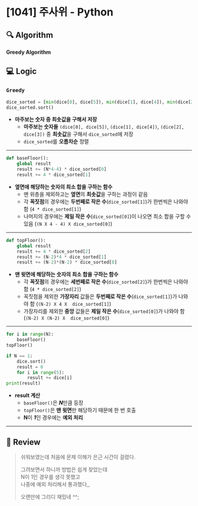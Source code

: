 # [1041] 주사위 - Python

## :mag: Algorithm
**Greedy Algorithm**

## :computer: Logic
### `Greedy`

```Python
dice_sorted = [min(dice[0], dice[5]), min(dice[1], dice[4]), min(dice[2], dice[3])]
dice_sorted.sort()
```
- **마주보는 숫자 중 최솟값을 구해서 저장**  
  * **마주보는 숫자들** `(dice[0], dice[5])`, `(dice[1], dice[4])`, `(dice[2], dice[3])` 중 **최솟값**을 구해서 `dice_sorted`에 저장  
  * `dice_sorted`를 **오름차순** 정렬   
---

```Python
def baseFloor():
    global result
    result += (N*4-4) * dice_sorted[0]
    result += 4 * dice_sorted[1]
```
- **옆면에 해당하는 숫자의 최소 합을 구하는 함수**  
  * 맨 위층을 제외하고는 **옆면**의 **최솟값**을 구하는 과정이 같음  
  * 각 **꼭짓점**의 경우에는 **두번째로 작은 수**(`dice_sorted[1]`)가 한번씩은 나와야 함 (`4 * dice_sorted[1]`)  
  * 나머지의 경우에는 **제일 작은 수**(`dice_sorted[0]`)이 나오면 최소 합을 구할 수 있음 (`(N X 4 - 4) X dice_sorted[0]`)  
---
```Python
def topFloor():
    global result
    result += 4 * dice_sorted[2]
    result += (N-2)*4 * dice_sorted[1]
    result += (N-2)*(N-2) * dice_sorted[0]
```
- **맨 윗면에 해당하는 숫자의 최소 합을 구하는 함수**  
  * 각 **꼭짓점**의 경우에는 **세번째로 작은 수**(`dice_sorted[2]`)가 한번씩은 나와야 함 (`4 * dice_sorted[2]`)  
  * 꼭짓점을 제외한 **가장자리** 값들은 **두번째로 작은 수**(`dice_sorted[1]`)가 나와야 함 (`(N-2) X 4 X  dice_sorted[1]`)  
  * 가장자리를 제외한 **중앙** 값들은 **제일 작은 수**(`dice_sorted[0]`)가 나와야 함 (`(N-2) X (N-2) X  dice_sorted[0]`)    
---
```Python
for i in range(N):
    baseFloor()
topFloor()

if N == 1:
    dice.sort()
    result = 0
    for i in range(5):
        result += dice[i]
print(result)
```
- **result 계산**  
  * `baseFloor()`은 ***N***만큼 등장  
  * `topFloor()`은 **맨 윗면**만 해당하기 때문에 한 번 호출  
  * **N**이 ***1***인 경우에는 **예외 처리**  
---

## :memo: Review
> 쉬워보였는데 처음에 문제 이해가 은근 시간이 걸렸다.
> 
> 그려보면서 하니까 방법은 쉽게 찾았는데  
> N이 1인 경우를 생각 못했고  
> 나중에 예외 처리해서 통과했다,,
> 
> 오랜만에 그리디 재밌네 ^^;
